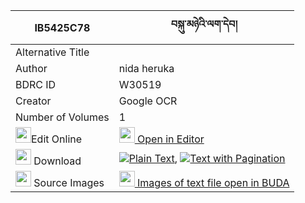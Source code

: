 |IB5425C78|བསྐུ་མཉེའི་ལག་དེབ། 
| --- | --- 
|Alternative Title |
|Author| nida heruka
|BDRC ID | W30519
|Creator | Google OCR
|Number of Volumes| 1
|<img width="25" src="https://img.icons8.com/color/25/000000/edit-property.png">Edit Online| [<img width="25" src="https://avatars.githubusercontent.com/u/45091458?s=200&v=4"> Open in Editor](http://editor.openpecha.org/IB5425C78)
|<img width="25" src="https://img.icons8.com/fluent/48/000000/download-2.png"/>  Download | [![](https://img.icons8.com/color/20/000000/txt.png)Plain Text](https://github.com/Openpecha/IB5425C78/releases/download/v1/kunye_i_lakdeb_plain_IB5425C78.zip), [![](https://img.icons8.com/color/20/000000/txt.png)Text with Pagination](https://github.com/Openpecha/IB5425C78/releases/download/v1/kunye_i_lakdeb_pages_IB5425C78.zip)
|<img width="25" src="https://img.icons8.com/plasticine/100/000000/pictures-folder.png"/>  Source Images | [<img width="25" src="https://library.bdrc.io/icons/BUDA-small.svg"> Images of text file open in BUDA](https://library.bdrc.io/show/bdr:W30519)